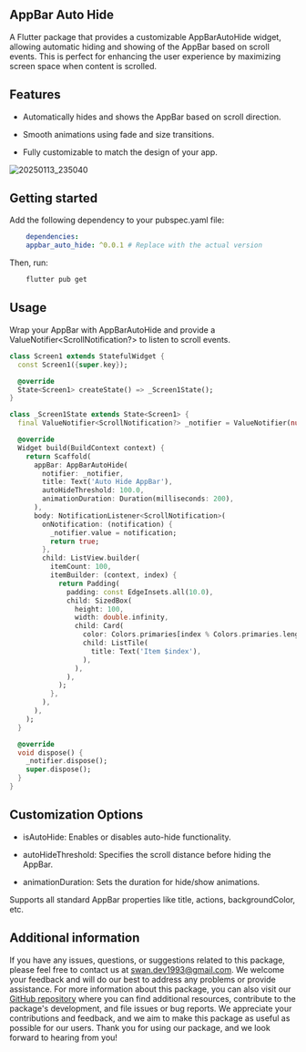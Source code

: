 ## AppBar Auto Hide

A Flutter package that provides a customizable AppBarAutoHide widget, 
allowing automatic hiding and showing of the AppBar based on scroll events. This is perfect for enhancing the user experience by maximizing screen space when content is scrolled.



## Features

- Automatically hides and shows the AppBar based on scroll direction.

- Smooth animations using fade and size transitions.

- Fully customizable to match the design of your app.

![20250113_235040](https://github.com/user-attachments/assets/d04f9e90-ff62-43a6-9ec7-f73936fec97f)


## Getting started

Add the following dependency to your pubspec.yaml file:
    
```yaml
    dependencies:
    appbar_auto_hide: ^0.0.1 # Replace with the actual version
```
Then, run:
```bash
    flutter pub get
```



## Usage

Wrap your AppBar with AppBarAutoHide and provide a ValueNotifier<ScrollNotification?> to listen to scroll events.

```dart
class Screen1 extends StatefulWidget {
  const Screen1({super.key});

  @override
  State<Screen1> createState() => _Screen1State();
}

class _Screen1State extends State<Screen1> {
  final ValueNotifier<ScrollNotification?> _notifier = ValueNotifier(null);

  @override
  Widget build(BuildContext context) {
    return Scaffold(
      appBar: AppBarAutoHide(
        notifier: _notifier,
        title: Text('Auto Hide AppBar'),
        autoHideThreshold: 100.0,
        animationDuration: Duration(milliseconds: 200),
      ),
      body: NotificationListener<ScrollNotification>(
        onNotification: (notification) {
          _notifier.value = notification;
          return true;
        },
        child: ListView.builder(
          itemCount: 100,
          itemBuilder: (context, index) {
            return Padding(
              padding: const EdgeInsets.all(10.0),
              child: SizedBox(
                height: 100,
                width: double.infinity,
                child: Card(
                  color: Colors.primaries[index % Colors.primaries.length],
                  child: ListTile(
                    title: Text('Item $index'),
                  ),
                ),
              ),
            );
          },
        ),
      ),
    );
  }

  @override
  void dispose() {
    _notifier.dispose();
    super.dispose();
  }
}
```

## Customization Options

- isAutoHide: Enables or disables auto-hide functionality.

- autoHideThreshold: Specifies the scroll distance before hiding the AppBar.

- animationDuration: Sets the duration for hide/show animations.

Supports all standard AppBar properties like title, actions, backgroundColor, etc.


## Additional information

If you have any issues, questions, or suggestions related to this package, please feel free to contact us at [swan.dev1993@gmail.com](mailto:swan.dev1993@gmail.com). We welcome your feedback and will do our best to address any problems or provide assistance.
For more information about this package, you can also visit our [GitHub repository](https://github.com/SwanFlutter/avatar_better) where you can find additional resources, contribute to the package's development, and file issues or bug reports. We appreciate your contributions and feedback, and we aim to make this package as useful as possible for our users.
Thank you for using our package, and we look forward to hearing from you!
